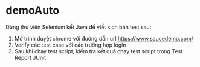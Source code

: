 # demoAuto
Dùng thư viện Selenium kết Java để viết kịch bản test sau:
1. Mở trình duyệt chrome với đường dẫn url https://www.saucedemo.com/
2. Verify các test case với các trường hợp login 
3. Sau khi chạy test script, kiểm tra kết quả chạy test script trong Test Report JUnit
